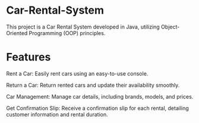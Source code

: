 # Car-Rental-System
This project is a Car Rental System developed in Java, utilizing Object-Oriented Programming (OOP) principles.

# Features
Rent a Car: Easily rent cars using an easy-to-use console.

Return a Car: Return rented cars and update their availability smoothly.

Car Management: Manage car details, including brands, models, and prices.

Get Confirmation Slip: Receive a confirmation slip for each rental, detailing customer information and rental duration. 


